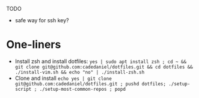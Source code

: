 TODO
* safe way for ssh key?

# One-liners
* Install zsh and install dotfiles: `yes | sudo apt install zsh ; cd ~ && git clone git@github.com:cadedaniel/dotfiles.git && cd dotfiles && ./install-vim.sh && echo "no" | ./install-zsh.sh`
* Clone and install `echo yes | git clone git@github.com:cadedaniel/dotfiles.git ; pushd dotfiles; ./setup-script ; ./setup-most-common-repos ; popd`
